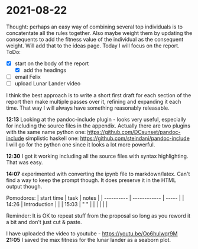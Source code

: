 # 2021-08-22
Thought:  perhaps an easy way of combining several top individuals is to concatentate all the rules together.  Also maybe weight them by updating the consequents to add the fitness value of the individual as the consequent weight.
Will add that to the ideas page.
Today I will focus on the report.
ToDo:
- [x] start on the body of the report
    - [x] add the headings
- [ ] email Felix
- [ ] upload Lunar Lander video

I think the best approach is to write a short first draft for each section of the report then make multiple passes over it, refining and expanding it each time.  That way I will always have something reasonably releasable.

**12:13** Looking at the pandoc-include plugin - looks very useful, especially for including the source files in the appendix.  Actually there are two plugins with the same name
python one: https://github.com/DCsunset/pandoc-include
simplistic haskell one:  https://github.com/steindani/pandoc-include
I will go for the python one since it looks a lot more powerful.

**12:30** I got it working including all the source files with syntax highlighting.  That was easy.

**14:07** experimented with converting the ipynb file to markdown/latex.  Can't find a way to keep the prompt though.
It does preserve it in the HTML output though.

Pomodoros:
| start time | task         | notes |
| ---------- | ------------ | ----- |
| 14:26      | Introduction |       |
| 15:03      | " "          |       |
|            |              |       |

Reminder:  It is OK to repeat stuff from the proposal so long as you reword it a bit and don't just cut & paste.  

I have uploaded the video to youtube - https://youtu.be/Oo6hulwqr9M
**21:05** I saved the max fitness for the lunar lander as a seaborn plot.


